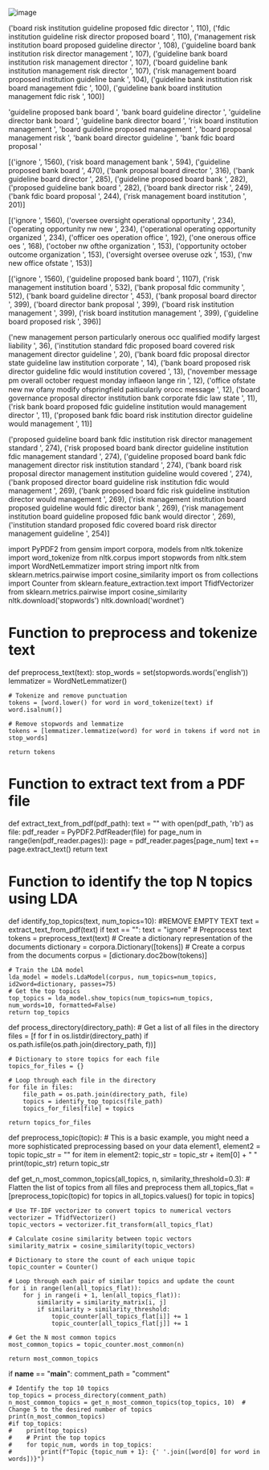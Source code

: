 ![image](https://github.com/jyup0/temp/assets/58010127/fadd7f7f-28f4-416e-b5bf-a7672fb2f8ec)

('board risk institution guideline proposed fdic director ', 110), ('fdic institution guideline risk director proposed board ', 110), ('management risk institution board proposed guideline director ', 108), ('guideline board bank institution risk director management ', 107), ('guideline bank board institution risk management director ', 107), ('board guideline bank institution management risk director ', 107), ('risk management board proposed institution guideline bank ', 104), ('guideline bank institution risk board management fdic ', 100), ('guideline bank board institution management fdic risk ', 100)]

'guideline proposed bank board ', 'bank board guideline director ', 'guideline director bank board ', 'guideline bank director board ', 'risk board institution management ', 'board guideline proposed management ', 'board proposal management risk ', 'bank board director guideline ', 'bank fdic board proposal '

[('ignore ', 1560), ('risk board management bank ', 594), ('guideline proposed bank board ', 470), ('bank proposal board director ', 316), ('bank guideline board director ', 285), ('guideline proposed board bank ', 282), ('proposed guideline bank board ', 282), ('board bank director risk ', 249), ('bank fdic board proposal ', 244), ('risk management board 
institution ', 201)]

[('ignore ', 1560), ('oversee oversight operational opportunity ', 234), ('operating opportunity nw new ', 234), ('operational operating opportunity organized ', 234), ('officer oes operation office ', 192), ('one onerous office oes ', 168), ('october nw ofthe organization ', 153), ('opportunity october outcome organization ', 153), ('oversight oversee overuse ozk ', 153), ('nw new office ofstate ', 153)]

[('ignore ', 1560), ('guideline proposed bank board ', 1107), ('risk management institution board ', 532), ('bank proposal fdic community ', 512), ('bank board guideline director 
', 453), ('bank proposal board director ', 399), ('board director bank proposal ', 399), ('board risk institution management ', 399), ('risk board institution management ', 399), 
('guideline board proposed risk ', 396)]

('new management person particularly onerous occ qualified modify largest liability ', 36), ('institution standard fdic proposed board covered risk management 
director guideline ', 20), ('bank board fdic proposal director state guideline law institution corporate ', 14), ('bank board proposed risk director guideline fdic would institution covered ', 13), ('november message pm overall october request monday inﬂaɵon lange rin ', 12), ('office ofstate new nw ofany modify ofspringfield paiticularly orocc message ', 
12), ('board governance proposal director institution bank corporate fdic law state ', 11), ('risk bank board proposed fdic guideline institution would management director ', 11), ('proposed bank fdic board risk institution director guideline would management ', 11)]

('proposed guideline board bank fdic institution risk director management standard ', 274), ('risk proposed board bank director guideline institution fdic management standard ', 274), ('guideline proposed board bank fdic management director risk institution standard ', 274), ('bank board risk proposal director management institution guideline would covered ', 274), ('bank proposed director board guideline risk institution fdic would management ', 269), ('bank proposed board fdic risk guideline institution director would management ', 269), ('risk management institution board proposed guideline would fdic director bank ', 269), ('risk management institution board guideline proposed fdic bank would director ', 269), ('institution standard proposed fdic covered board risk director management guideline ', 254)]


import PyPDF2
from gensim import corpora, models
from nltk.tokenize import word_tokenize
from nltk.corpus import stopwords
from nltk.stem import WordNetLemmatizer
import string
import nltk
from sklearn.metrics.pairwise import cosine_similarity
import os
from collections import Counter
from sklearn.feature_extraction.text import TfidfVectorizer
from sklearn.metrics.pairwise import cosine_similarity
nltk.download('stopwords')
nltk.download('wordnet')
# Function to preprocess and tokenize text
def preprocess_text(text):
    stop_words = set(stopwords.words('english'))
    lemmatizer = WordNetLemmatizer()

    # Tokenize and remove punctuation
    tokens = [word.lower() for word in word_tokenize(text) if word.isalnum()]

    # Remove stopwords and lemmatize
    tokens = [lemmatizer.lemmatize(word) for word in tokens if word not in stop_words]

    return tokens

# Function to extract text from a PDF file
def extract_text_from_pdf(pdf_path):
    text = ""
    with open(pdf_path, 'rb') as file:
        pdf_reader = PyPDF2.PdfReader(file)
        for page_num in range(len(pdf_reader.pages)):
            page = pdf_reader.pages[page_num]
            text += page.extract_text()
    return text

# Function to identify the top N topics using LDA
def identify_top_topics(text, num_topics=10):
    #REMOVE EMPTY TEXT
    text = extract_text_from_pdf(text)
    if text == "":
        text = "ignore"
    # Preprocess text
    tokens = preprocess_text(text)
    # Create a dictionary representation of the documents
    dictionary = corpora.Dictionary([tokens])
    # Create a corpus from the documents
    corpus = [dictionary.doc2bow(tokens)]

    # Train the LDA model
    lda_model = models.LdaModel(corpus, num_topics=num_topics, id2word=dictionary, passes=75)
    # Get the top topics
    top_topics = lda_model.show_topics(num_topics=num_topics, num_words=10, formatted=False)
    return top_topics

def process_directory(directory_path):
    # Get a list of all files in the directory
    files = [f for f in os.listdir(directory_path) if os.path.isfile(os.path.join(directory_path, f))]

    # Dictionary to store topics for each file
    topics_for_files = {}

    # Loop through each file in the directory
    for file in files:
        file_path = os.path.join(directory_path, file)
        topics = identify_top_topics(file_path)
        topics_for_files[file] = topics

    return topics_for_files

def preprocess_topic(topic):
    # This is a basic example, you might need a more sophisticated preprocessing based on your data
    element1, element2 = topic
    topic_str = ""
    for item in element2:
        topic_str = topic_str + item[0] + " "
    print(topic_str)
    return topic_str

def get_n_most_common_topics(all_topics, n, similarity_threshold=0.3):
    # Flatten the list of topics from all files and preprocess them
    all_topics_flat = [preprocess_topic(topic) for topics in all_topics.values() for topic in topics]

    # Use TF-IDF vectorizer to convert topics to numerical vectors
    vectorizer = TfidfVectorizer()
    topic_vectors = vectorizer.fit_transform(all_topics_flat)

    # Calculate cosine similarity between topic vectors
    similarity_matrix = cosine_similarity(topic_vectors)

    # Dictionary to store the count of each unique topic
    topic_counter = Counter()

    # Loop through each pair of similar topics and update the count
    for i in range(len(all_topics_flat)):
        for j in range(i + 1, len(all_topics_flat)):
            similarity = similarity_matrix[i, j]
            if similarity > similarity_threshold:
                topic_counter[all_topics_flat[i]] += 1
                topic_counter[all_topics_flat[j]] += 1

    # Get the N most common topics
    most_common_topics = topic_counter.most_common(n)

    return most_common_topics

if __name__ == "__main__":
    comment_path = "comment"

    # Identify the top 10 topics
    top_topics = process_directory(comment_path)
    n_most_common_topics = get_n_most_common_topics(top_topics, 10)  # Change 5 to the desired number of topics
    print(n_most_common_topics)
    #if top_topics:
    #    print(top_topics)
    #    # Print the top topics
    #    for topic_num, words in top_topics:
    #        print(f"Topic {topic_num + 1}: {' '.join([word[0] for word in words])}")

